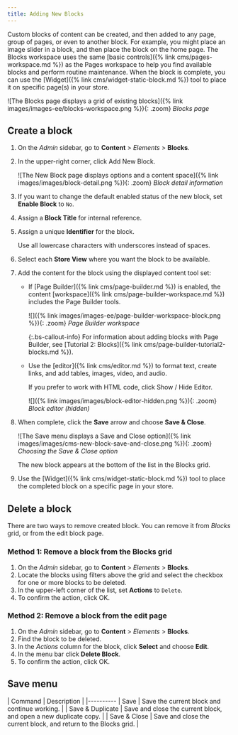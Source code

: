```yaml
---
title: Adding New Blocks
---
```


Custom blocks of content can be created, and then added to any page, group of pages, or even to another block. For example, you might place an image slider in a block, and then place the block on the home page. The Blocks workspace uses the same [basic controls]({% link cms/pages-workspace.md %}) as the Pages workspace to help you find available blocks and perform routine maintenance. When the block is complete, you can use the [Widget]({% link cms/widget-static-block.md %}) tool to place it on specific page(s) in your store.

![The Blocks page displays a grid of existing blocks]({% link images/images-ee/blocks-workspace.png %}){: .zoom}
_Blocks page_

## Create a block

1. On the _Admin_ sidebar, go to **Content** > _Elements_ > **Blocks**.

1. In the upper-right corner, click <span class="btn">Add New Block</span>.

   ![The New Block page displays options and a content space]({% link images/images/block-detail.png %}){: .zoom}
   _Block detail information_

1. If you want to change the default enabled status of the new block, set **Enable Block** to `No`.

1. Assign a **Block Title** for internal reference.

1. Assign a unique **Identifier** for the block.

   Use all lowercase characters with underscores instead of spaces.

1. Select each **Store View** where you want the block to be available.

1. Add the content for the block using the displayed content tool set:

   - If [Page Builder]({% link cms/page-builder.md %}) is enabled, the content [workspace]({% link cms/page-builder-workspace.md %}) includes the Page Builder tools.

      ![]({% link images/images-ee/page-builder-workspace-block.png %}){: .zoom}
      _Page Builder workspace_

      {:.bs-callout-info}
      For information about adding blocks with Page Builder, see [Tutorial 2: Blocks]({% link cms/page-builder-tutorial2-blocks.md %}).

   - Use the [editor]({% link cms/editor.md %}) to format text, create links, and add tables, images, video, and audio.

      If you prefer to work with HTML code, click <span class="btn">Show / Hide Editor</span>.

      ![]({% link images/images/block-editor-hidden.png %}){: .zoom}
      _Block editor (hidden)_

1. When complete, click the **Save** arrow and choose **Save & Close**.

   ![The Save menu displays a Save and Close option]({% link images/images/cms-new-block-save-and-close.png %}){: .zoom}
   _Choosing the Save & Close option_

   The new block appears at the bottom of the list in the Blocks grid.

1. Use the [Widget]({% link cms/widget-static-block.md %}) tool to place the completed block on a specific page in your store.

## Delete a block

There are two ways to remove created block. You can remove it from _Blocks_ grid, or from the edit block page.

### Method 1: Remove a block from the Blocks grid

1. On the _Admin_ sidebar, go to **Content** > _Elements_ > **Blocks**.
1. Locate the blocks using filters above the grid and select the checkbox for one or more blocks to be deleted.
1. In the upper-left corner of the list, set **Actions** to `Delete`.
1. To confirm the action, click <span class="btn">OK</span>.

### Method 2: Remove a block from the edit page

1. On the _Admin_ sidebar, go to **Content** > _Elements_ > **Blocks**.
1. Find the block to be deleted.
1. In the _Actions_ column for the block, click **Select** and choose **Edit**.
1. In the menu bar click **Delete Block**.
1. To confirm the action, click <span class="btn">OK</span>.

## Save menu

| Command | Description |
|----------
| Save | Save the current block and continue working. |
| Save & Duplicate | Save and close the current block, and open a new duplicate copy. |
| Save & Close | Save and close the current block, and return to the Blocks grid. |

